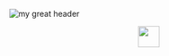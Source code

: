 ![my great header](Justinhero.png)

<p align="center">
  <a href="https://www.linkedin.com/in/justinjpatterson/" target="_blank" rel="noopener noreferrer"><img height="38" src="JustinHero-XYZ/Linkedin.png"></a>&nbsp;&nbsp;
</p>
